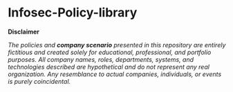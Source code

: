 # Infosec-Policy-library

**Disclaimer**

_The policies and **company scenario** presented in this repository are entirely fictitious and created solely for educational, professional, and portfolio purposes. All company names, roles, departments, systems, and technologies described are hypothetical and do not represent any real organization. Any resemblance to actual companies, individuals, or events is purely coincidental._


